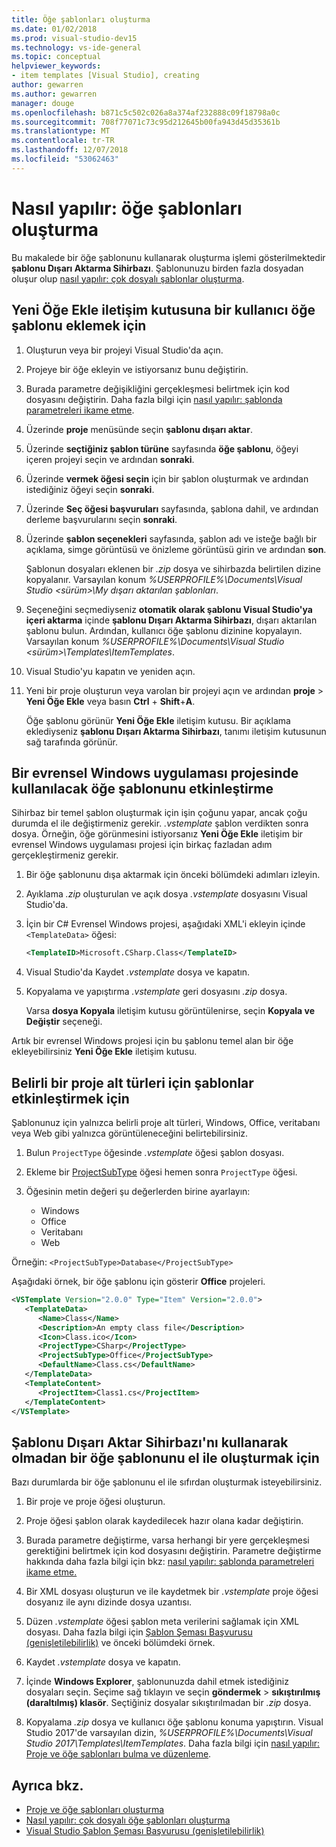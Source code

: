 ```yaml
---
title: Öğe şablonları oluşturma
ms.date: 01/02/2018
ms.prod: visual-studio-dev15
ms.technology: vs-ide-general
ms.topic: conceptual
helpviewer_keywords:
- item templates [Visual Studio], creating
author: gewarren
ms.author: gewarren
manager: douge
ms.openlocfilehash: b871c5c502c026a8a374af232888c09f18798a0c
ms.sourcegitcommit: 708f77071c73c95d212645b00fa943d45d35361b
ms.translationtype: MT
ms.contentlocale: tr-TR
ms.lasthandoff: 12/07/2018
ms.locfileid: "53062463"
---
```

# <a name="how-to-create-item-templates"></a>Nasıl yapılır: öğe şablonları oluşturma

Bu makalede bir öğe şablonunu kullanarak oluşturma işlemi gösterilmektedir **şablonu Dışarı Aktarma Sihirbazı**. Şablonunuzu birden fazla dosyadan oluşur olup [nasıl yapılır: çok dosyalı şablonlar oluşturma](../ide/how-to-create-multi-file-item-templates.md).

## <a name="to-add-a-user-item-template-to-the-add-new-item-dialog-box"></a>Yeni Öğe Ekle iletişim kutusuna bir kullanıcı öğe şablonu eklemek için

1. Oluşturun veya bir projeyi Visual Studio'da açın.

1. Projeye bir öğe ekleyin ve istiyorsanız bunu değiştirin.

1. Burada parametre değişikliğini gerçekleşmesi belirtmek için kod dosyasını değiştirin. Daha fazla bilgi için [nasıl yapılır: şablonda parametreleri ikame etme](../ide/how-to-substitute-parameters-in-a-template.md).

1. Üzerinde **proje** menüsünde seçin **şablonu dışarı aktar**.

1. Üzerinde **seçtiğiniz şablon türüne** sayfasında **öğe şablonu**, öğeyi içeren projeyi seçin ve ardından **sonraki**.

1. Üzerinde **vermek öğesi seçin** için bir şablon oluşturmak ve ardından istediğiniz öğeyi seçin **sonraki**.

1. Üzerinde **Seç öğesi başvuruları** sayfasında, şablona dahil, ve ardından derleme başvurularını seçin **sonraki**.

1. Üzerinde **şablon seçenekleri** sayfasında, şablon adı ve isteğe bağlı bir açıklama, simge görüntüsü ve önizleme görüntüsü girin ve ardından **son**.

    Şablonun dosyaları eklenen bir *.zip* dosya ve sihirbazda belirtilen dizine kopyalanır. Varsayılan konum *%USERPROFILE%\Documents\Visual Studio \<sürüm\>\My dışarı aktarılan şablonları*.

1. Seçeneğini seçmediyseniz **otomatik olarak şablonu Visual Studio'ya içeri aktarma** içinde **şablonu Dışarı Aktarma Sihirbazı**, dışarı aktarılan şablonu bulun. Ardından, kullanıcı öğe şablonu dizinine kopyalayın. Varsayılan konum *%USERPROFILE%\Documents\Visual Studio \<sürüm\>\Templates\ItemTemplates*.

1. Visual Studio'yu kapatın ve yeniden açın.

1. Yeni bir proje oluşturun veya varolan bir projeyi açın ve ardından **proje** > **Yeni Öğe Ekle** veya basın **Ctrl** +  **Shift**+**A**.

   Öğe şablonu görünür **Yeni Öğe Ekle** iletişim kutusu. Bir açıklama eklediyseniz **şablonu Dışarı Aktarma Sihirbazı**, tanımı iletişim kutusunun sağ tarafında görünür.

## <a name="to-enable-the-item-template-to-be-used-in-a-universal-windows-app-project"></a>Bir evrensel Windows uygulaması projesinde kullanılacak öğe şablonunu etkinleştirme

Sihirbaz bir temel şablon oluşturmak için işin çoğunu yapar, ancak çoğu durumda el ile değiştirmeniz gerekir. *.vstemplate* şablon verdikten sonra dosya. Örneğin, öğe görünmesini istiyorsanız **Yeni Öğe Ekle** iletişim bir evrensel Windows uygulaması projesi için birkaç fazladan adım gerçekleştirmeniz gerekir.

1. Bir öğe şablonunu dışa aktarmak için önceki bölümdeki adımları izleyin.

1. Ayıklama *.zip* oluşturulan ve açık dosya *.vstemplate* dosyasını Visual Studio'da.

1. İçin bir C# Evrensel Windows projesi, aşağıdaki XML'i ekleyin içinde `<TemplateData>` öğesi:

   ```xml
   <TemplateID>Microsoft.CSharp.Class</TemplateID>
   ```

1. Visual Studio'da Kaydet *.vstemplate* dosya ve kapatın.

1. Kopyalama ve yapıştırma *.vstemplate* geri dosyasını *.zip* dosya.

     Varsa **dosya Kopyala** iletişim kutusu görüntülenirse, seçin **Kopyala ve Değiştir** seçeneği.

Artık bir evrensel Windows projesi için bu şablonu temel alan bir öğe ekleyebilirsiniz **Yeni Öğe Ekle** iletişim kutusu.

## <a name="to-enable-templates-for-specific-project-subtypes"></a>Belirli bir proje alt türleri için şablonlar etkinleştirmek için

Şablonunuz için yalnızca belirli proje alt türleri, Windows, Office, veritabanı veya Web gibi yalnızca görüntüleneceğini belirtebilirsiniz.

1. Bulun `ProjectType` öğesinde *.vstemplate* öğesi şablon dosyası.

1. Ekleme bir [ProjectSubType](../extensibility/projectsubtype-element-visual-studio-templates.md) öğesi hemen sonra `ProjectType` öğesi.

1. Öğesinin metin değeri şu değerlerden birine ayarlayın:

    - Windows
    - Office
    - Veritabanı
    - Web

Örneğin: `<ProjectSubType>Database</ProjectSubType>`

Aşağıdaki örnek, bir öğe şablonu için gösterir **Office** projeleri.

```xml
<VSTemplate Version="2.0.0" Type="Item" Version="2.0.0">
   <TemplateData>
      <Name>Class</Name>
      <Description>An empty class file</Description>
      <Icon>Class.ico</Icon>
      <ProjectType>CSharp</ProjectType>
      <ProjectSubType>Office</ProjectSubType>
      <DefaultName>Class.cs</DefaultName>
   </TemplateData>
   <TemplateContent>
      <ProjectItem>Class1.cs</ProjectItem>
   </TemplateContent>
</VSTemplate>
```

## <a name="to-manually-create-an-item-template-without-using-the-export-template-wizard"></a>Şablonu Dışarı Aktar Sihirbazı'nı kullanarak olmadan bir öğe şablonunu el ile oluşturmak için

Bazı durumlarda bir öğe şablonunu el ile sıfırdan oluşturmak isteyebilirsiniz.

1. Bir proje ve proje öğesi oluşturun.

1. Proje öğesi şablon olarak kaydedilecek hazır olana kadar değiştirin.

1. Burada parametre değiştirme, varsa herhangi bir yere gerçekleşmesi gerektiğini belirtmek için kod dosyasını değiştirin. Parametre değiştirme hakkında daha fazla bilgi için bkz: [nasıl yapılır: şablonda parametreleri ikame etme.](../ide/how-to-substitute-parameters-in-a-template.md)

1. Bir XML dosyası oluşturun ve ile kaydetmek bir *.vstemplate* proje öğesi dosyanız ile aynı dizinde dosya uzantısı.

1. Düzen *.vstemplate* öğesi şablon meta verilerini sağlamak için XML dosyası. Daha fazla bilgi için [Şablon Şeması Başvurusu (genişletilebilirlik)](../extensibility/visual-studio-template-schema-reference.md) ve önceki bölümdeki örnek.

1. Kaydet *.vstemplate* dosya ve kapatın.

1. İçinde **Windows Explorer**, şablonunuzda dahil etmek istediğiniz dosyaları seçin. Seçime sağ tıklayın ve seçin **göndermek** > **sıkıştırılmış (daraltılmış) klasör**. Seçtiğiniz dosyalar sıkıştırılmadan bir *.zip* dosya.

1. Kopyalama *.zip* dosya ve kullanıcı öğe şablonu konuma yapıştırın. Visual Studio 2017'de varsayılan dizin, *%USERPROFILE%\Documents\Visual Studio 2017\Templates\ItemTemplates*. Daha fazla bilgi için [nasıl yapılır: Proje ve öğe şablonları bulma ve düzenleme](../ide/how-to-locate-and-organize-project-and-item-templates.md).

## <a name="see-also"></a>Ayrıca bkz.

- [Proje ve öğe şablonları oluşturma](../ide/creating-project-and-item-templates.md)
- [Nasıl yapılır: çok dosyalı öğe şablonları oluşturma](../ide/how-to-create-multi-file-item-templates.md)
- [Visual Studio Şablon Şeması Başvurusu (genişletilebilirlik)](../extensibility/visual-studio-template-schema-reference.md)
